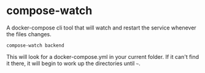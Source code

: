 # compose-watch

A docker-compose cli tool that will watch and restart the service
whenever the files changes.

`compose-watch backend`

This will look for a docker-compose.yml in your current folder. If it can't find
it there, it will begin to work up the directories until `~`.
